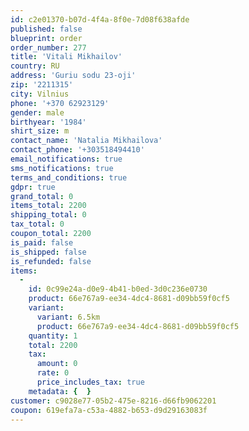 ```yaml
---
id: c2e01370-b07d-4f4a-8f0e-7d08f638afde
published: false
blueprint: order
order_number: 277
title: 'Vitali Mikhailov'
country: RU
address: 'Guriu sodu 23-oji'
zip: '2211315'
city: Vilnius
phone: '+370 62923129'
gender: male
birthyear: '1984'
shirt_size: m
contact_name: 'Natalia Mikhailova'
contact_phone: '+303518494410'
email_notifications: true
sms_notifications: true
terms_and_conditions: true
gdpr: true
grand_total: 0
items_total: 2200
shipping_total: 0
tax_total: 0
coupon_total: 2200
is_paid: false
is_shipped: false
is_refunded: false
items:
  -
    id: 0c99e24a-d0e9-4b41-b0ed-3d0c236e0730
    product: 66e767a9-ee34-4dc4-8681-d09bb59f0cf5
    variant:
      variant: 6.5km
      product: 66e767a9-ee34-4dc4-8681-d09bb59f0cf5
    quantity: 1
    total: 2200
    tax:
      amount: 0
      rate: 0
      price_includes_tax: true
    metadata: {  }
customer: c9028e77-05b2-475e-8216-d66fb9062201
coupon: 619efa7a-c53a-4882-b653-d9d29163083f
---
```

